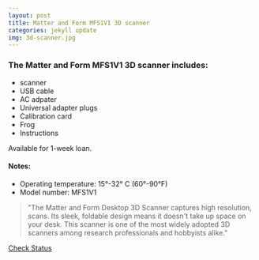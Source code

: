 ```yaml
---
layout: post
title: Matter and Form MFS1V1 3D scanner
categories: jekyll update
img: 3d-scanner.jpg
---
```

### The Matter and Form MFS1V1 3D scanner includes:

- scanner 
- USB cable
- AC adpater
- Universal adapter plugs
- Calibration card
- Frog
- Instructions

Available for 1-week loan. 

#### Notes: 
- Operating temperature: 15°-32° C (60°-90°F)
- Model number: MFS1V1 

> "The Matter and Form Desktop 3D Scanner captures high resolution, scans. Its sleek, foldable design means it doesn't take up space on your desk. This scanner is one of the most widely adopted 3D scanners among research professionals and hobbyists alike." 


<a href="https://vufind.carli.illinois.edu/vf-dpu/Record/dpu_1256644" target="_blank" class="btn btn-primary btn-lg">Check Status</a>


